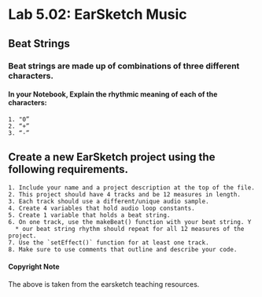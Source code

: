 # Lab 5.02: EarSketch Music 


## Beat Strings
### Beat strings are made up of combinations of three different characters. 
#### In your Notebook, Explain the rhythmic meaning of each of the characters:
    1. "0”
    2. “+”
    3. “-”
    
## Create a new EarSketch project using the following requirements. 
    1. Include your name and a project description at the top of the file.
    2. This project should have 4 tracks and be 12 measures in length. 
    3. Each track should use a different/unique audio sample.
    4. Create 4 variables that hold audio loop constants.
    5. Create 1 variable that holds a beat string.
    6. On one track, use the makeBeat() function with your beat string. Y
      * our beat string rhythm should repeat for all 12 measures of the project.
    7. Use the `setEffect()` function for at least one track.
    8. Make sure to use comments that outline and describe your code.



#### Copyright Note
The above is taken from the earsketch teaching resources. 
